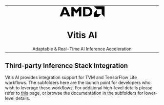 ﻿<table class="sphinxhide">
 <tr>
   <td align="center"><img src="https://raw.githubusercontent.com/Xilinx/Image-Collateral/main/xilinx-logo.png" width="30%"/><h1>Vitis AI</h1><h0>Adaptable & Real-Time AI Inference Acceleration</h0>
   </td>
 </tr>
</table>


## Third-party Inference Stack Integration

Vitis AI provides integration support for TVM and TensorFlow Lite workflows. The subfolders here are the launch point for developers who wish to leverage these workflows.  For additional high-level details please refer to [this](https://xilinx.github.io/Vitis-AI/3.5/html/docs/workflow-third-party.html) page, or browse the documentation in the subfolders for lower-level details.

